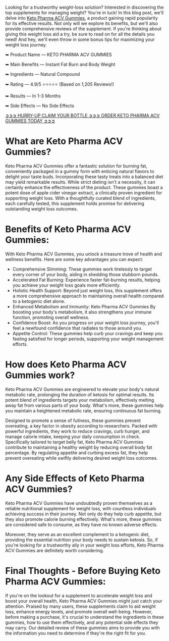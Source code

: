 Looking for a trustworthy weight-loss solution? Interested in discovering the top supplements for managing weight? You're in luck! In this blog post, we'll delve into [Keto Pharma ACV Gummies](https://www.facebook.com/ketopharmaacvgummies/), a product gaining rapid popularity for its effective results. Not only will we explore its benefits, but we'll also provide comprehensive reviews of the supplement. If you're thinking about giving this weight loss aid a try, be sure to read on for all the details you need! And hey, we'll even throw in some bonus tips for maximizing your weight loss journey.

➥ Product Name — KETO PHARMA ACV GUMMIES

➥ Main Benefits — Instant Fat Burn and Body Weight

➥ Ingredients — Natural Compound

➥ Rating — 4.9/5 ⭐⭐⭐⭐⭐ (Based on 1,205 Reviews!) ‍

➥ Results — In 1-3 Months

➥ ‍Side Effects — No Side Effects

[➲➲➲ HURRY-UP CLAIM YOUR BOTTLE ➲➲➲ ORDER KETO PHARMA ACV GUMMIES TODAY ➲➲➲](https://atozsupplement.com/keto-pharma-acv-gummies/)

# What are Keto Pharma ACV Gummies?

Keto Pharma ACV Gummies offer a fantastic solution for burning fat, conveniently packaged in a gummy form with enticing natural flavors to delight your taste buds. Incorporating these tasty treats into a balanced diet may yield remarkable results. While strict dieting isn't a necessity, it can certainly enhance the effectiveness of the product. These gummies boast a potent dose of apple cider vinegar extract, a clinically proven ingredient for supporting weight loss. With a thoughtfully curated blend of ingredients, each carefully tested, this supplement holds promise for delivering outstanding weight loss outcomes.

# Benefits of Keto Pharma ACV Gummies:

With Keto Pharma ACV Gummies, you unlock a treasure trove of health and wellness benefits. Here are some key advantages you can expect:

- Comprehensive Slimming: These gummies work tirelessly to target every corner of your body, aiding in shedding those stubborn pounds.
- Accelerated Fat Burning: Experience faster fat-burning results, helping you achieve your weight loss goals more efficiently.
- Holistic Health Support: Beyond just weight loss, this supplement offers a more comprehensive approach to maintaining overall health compared to a ketogenic diet alone.
- Enhanced Metabolism and Immunity: Keto Pharma ACV Gummies By boosting your body's metabolism, it also strengthens your immune function, promoting overall wellness.
- Confidence Boost: As you progress on your weight loss journey, you'll feel a newfound confidence that radiates to those around you.
- Appetite Control: These gummies help curb your cravings and keep you feeling satisfied for longer periods, supporting your weight management efforts.

# How does Keto Pharma ACV Gummies work?

Keto Pharma ACV Gummies are engineered to elevate your body's natural metabolic rate, prolonging the duration of ketosis for optimal results. Its potent blend of ingredients targets your metabolism, effectively melting away fat from various parts of your body. What's more, these gummies help you maintain a heightened metabolic rate, ensuring continuous fat burning.

Designed to promote a sense of fullness, these gummies prevent overeating, a key factor in obesity according to researchers. Packed with powerful ingredients, they work to reduce cravings, curb hunger, and manage calorie intake, keeping your daily consumption in check. Specifically tailored to target belly fat, Keto Pharma ACV Gummies contribute to maintaining a healthy weight by reducing overall body fat percentage. By regulating appetite and curbing excess fat, they help prevent overeating while swiftly delivering desired weight loss outcomes.

# Any Side Effects of Keto Pharma ACV Gummies?

Keto Pharma ACV Gummies have undoubtedly proven themselves as a reliable nutritional supplement for weight loss, with countless individuals achieving success in their journey. Not only do they help curb appetite, but they also promote calorie burning effectively. What's more, these gummies are considered safe to consume, as they have no known adverse effects.

Moreover, they serve as an excellent complement to a ketogenic diet, providing the essential nutrition your body needs to sustain ketosis. So, if you're looking for a trustworthy ally in your weight loss efforts, Keto Pharma ACV Gummies are definitely worth considering.

# Final Thoughts - Before Buying Keto Pharma ACV Gummies:

If you're on the lookout for a supplement to accelerate weight loss and boost your overall health, Keto Pharma ACV Gummies might just catch your attention. Praised by many users, these supplements claim to aid weight loss, enhance energy levels, and promote overall well-being. However, before making a purchase, it's crucial to understand the ingredients in these gummies, how to use them effectively, and any potential side effects they may carry. Our detailed review of these gummies aims to provide you with the information you need to determine if they're the right fit for you.
